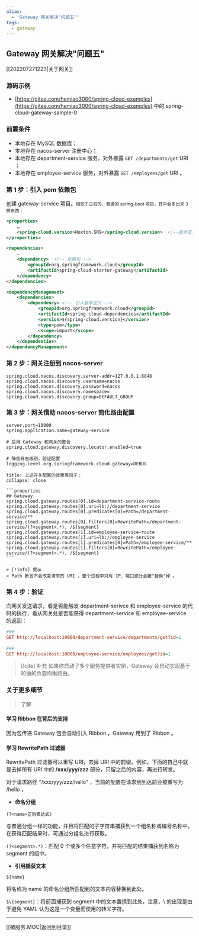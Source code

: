 ```yaml
---
alias: 
  - 'Gateway 网关解决"问题五"'
tags: 
  - gateway
---
```


## Gateway 网关解决"问题五"

[[202207271223|关于网关]]

### 源码示例

- [https://gitee.com/hemiao3000/spring-cloud-examples](https://gitee.com/hemiao3000/spring-cloud-examples) 中的 spring-cloud-gateway-sample-0

### 前置条件

- 本地存在 MySQL 数据库；
- 本地存在 nacos-server 注册中心；
- 本地存在 department-service 服务，对外暴露 `GET /departments/get` URI ；
- 本地存在 employee-service 服务，对外暴露 `GET /employees/get` URI 。

### 第 1 步：引入 pom 依赖包

创建 gateway-service 项目。<small>相较于之前的、普通的 spring-boot 项目，其中会多出来 3 样东西：</small>

```xml
<properties>
    …
    <spring-cloud.version>Hoxton.SR9</spring-cloud.version>  <!--版本定义-->
</properties>

<dependencies>
    …
    <dependency>  <!-- 依赖包 -->
        <groupId>org.springframework.cloud</groupId>
        <artifactId>spring-cloud-starter-gateway</artifactId>
    </dependency>
</dependencies>

<dependencyManagement>  
    <dependencies>
        <dependency> <!-- 引入版本定义 -->
            <groupId>org.springframework.cloud</groupId>  
            <artifactId>spring-cloud-dependencies</artifactId>  
            <version>${spring-cloud.version}</version>  
            <type>pom</type>  
            <scope>import</scope>  
        </dependency>
    </dependencies>
</dependencyManagement>  
```

### 第 2 步：网关注册到 nacos-server

```properties
spring.cloud.nacos.discovery.server-addr=127.0.0.1:8848
spring.cloud.nacos.discovery.username=nacos
spring.cloud.nacos.discovery.password=nacos
spring.cloud.nacos.discovery.namespace=
spring.cloud.nacos.discovery.group=DEFAULT_GROUP
```

### 第 3 步：网关借助 nacos-server 简化路由配置

```properties
server.port=10000
spring.application.name=gateway-service

# 启用 Gateway 和网关的整合
spring.cloud.gateway.discovery.locator.enabled=true

# 降低日志级别，验证配置
logging.level.org.springframework.cloud.gateway=DEBUG
```

````ad-cite
title: 上述开关配置的效果等同于：
collapse: close

```properties
## Gateway
spring.cloud.gateway.routes[0].id=department-service-route
spring.cloud.gateway.routes[0].uri=lb://department-service
spring.cloud.gateway.routes[0].predicates[0]=Path=/department-service/**
spring.cloud.gateway.routes[0].filters[0]=RewritePath=/department-service/(?<segment>.*), /${segment}
spring.cloud.gateway.routes[1].id=employee-service-route
spring.cloud.gateway.routes[1].uri=lb://employee-service
spring.cloud.gateway.routes[1].predicates[0]=Path=/employee-service/**
spring.cloud.gateway.routes[1].filters[0]=RewritePath=/employee-service/(?<segment>.*), /${segment}
```

> [!info] 提示
> Path 断言不会改变请求的 URI ，整个过程中只有 IP、端口部分会被"替换"掉 。
````

### 第 4 步：验证

向网关发送请求，看是否能触发 department-serivce 和 employee-service 的代码的执行，看从网关处是否能获得 department-service 和 employee-service 的返回：

```ini
###  
GET http://localhost:10000/department-service/departments/get?id=1  
  
###  
GET http://localhost:10000/employee-service/employees/get?id=1
```

> [!cite] 补充
> 如果你启动了多个服务提供者实例，Gateway 会自动实现基于轮循的负载均衡路由。
 
### 关于更多细节

> 了解

#### 学习 Ribbon 在背后的支持

因为包传递 Gateway 包会自动引入 Ribbon ，Gateway 用到了 Ribbon 。

#### 学习 RewritePath 过滤器

RewritePath 过滤器可以重写 URI，去掉 URI 中的前缀。例如，下面的自己中就是去掉所有 URI 中的 **/xxx/yyy/zzz** 部分，只留之后的内容，再进行转发。

对于请求路径 "/xxx/yyy/zzz/hello" ，当前的配置在请求到到达前会被重写为 /hello ，

- **命名分组**

```
(?<name>正则表达式)
```

与普通分组一样的功能，并且将匹配的子字符串捕获到一个组名称或编号名称中。在获得匹配结果时，可通过分组名进行获取。

`(?<segment>.*)`：匹配 0 个或多个任意字符，并将匹配的结果捕获到名称为 segment 的组中。

- **引用捕获文本**

```
${name}
```

将名称为 name 的命名分组所匹配到的文本内容替换到此处。

`$\{segment}`：将前面捕获到 segment 中的文本置换到此处，注意，\ 的出现是由于避免 YAML 认为这是一个变量而使用的转义字符。

---

[[微服务.MOC|返回到目录]]


